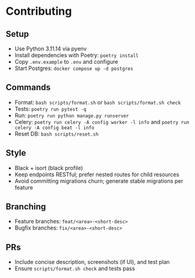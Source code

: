 # Contributing

## Setup
- Use Python 3.11.14 via pyenv
- Install dependencies with Poetry: `poetry install`
- Copy `.env.example` to `.env` and configure
- Start Postgres: `docker compose up -d postgres`

## Commands
- Format: `bash scripts/format.sh` or `bash scripts/format.sh check`
- Tests: `poetry run pytest -q`
- Run: `poetry run python manage.py runserver`
- Celery: `poetry run celery -A config worker -l info` and `poetry run celery -A config beat -l info`
- Reset DB: `bash scripts/reset.sh`

## Style
- Black + isort (black profile)
- Keep endpoints RESTful; prefer nested routes for child resources
- Avoid committing migrations churn; generate stable migrations per feature

## Branching
- Feature branches: `feat/<area>-<short-desc>`
- Bugfix branches: `fix/<area>-<short-desc>`

## PRs
- Include concise description, screenshots (if UI), and test plan
- Ensure `scripts/format.sh check` and tests pass

